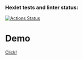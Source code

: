 ### Hexlet tests and linter status:
[![Actions Status](https://github.com/akulistus/frontend-project-12/actions/workflows/hexlet-check.yml/badge.svg)](https://github.com/akulistus/frontend-project-12/actions)

# Demo
[Click!](https://frontend-project-12-11tu.onrender.com)